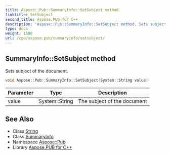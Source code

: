 ```yaml
---
title: Aspose::Pub::SummaryInfo::SetSubject method
linktitle: SetSubject
second_title: Aspose.PUB for C++
description: 'Aspose::Pub::SummaryInfo::SetSubject method. Sets subject of the document in C++.'
type: docs
weight: 1500
url: /cpp/aspose.pub/summaryinfo/setsubject/
---
```

## SummaryInfo::SetSubject method


Sets subject of the document.

```cpp
void Aspose::Pub::SummaryInfo::SetSubject(System::String value)
```


| Parameter | Type | Description |
| --- | --- | --- |
| value | System::String | The subject of the document |

## See Also

* Class [String](../../../system/string/)
* Class [SummaryInfo](../)
* Namespace [Aspose::Pub](../../)
* Library [Aspose.PUB for C++](../../../)
